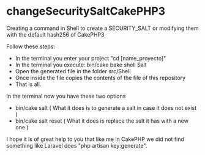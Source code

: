 # changeSecuritySaltCakePHP3

Creating a command in Shell to create a SECURITY_SALT or modifying them with the default hash256 of CakePHP3

Follow these steps:

* In the terminal you enter your project "cd [name_proyecto]"
* In the terminal you execute: bin/cake bake shell Salt
* Open the generated file in the folder src/Shell
* Once inside the file copies the contents of the file of this repository
* That is all.

In the terminal now you have these two options

* bin/cake salt ( What it does is to generate a salt in case it does not exist )
* bin/cake salt reset ( What it does is replace the salt it has with a new one )

I hope it is of great help to you that like me in CakePHP we did not find something like Laravel does "php artisan key:generate".